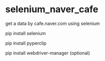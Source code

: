 # selenium_naver_cafe
get a data by cafe.naver.com using selenium 

pip install selenium 

pip install pyperclip 

pip install webdriver-manager (optional) 



